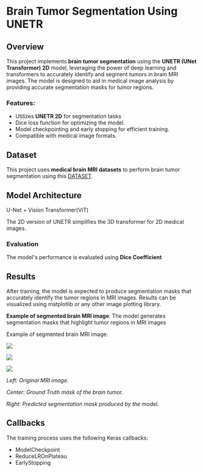 # Brain Tumor Segmentation Using UNETR

## Overview

This project implements **brain tumor segmentation** using the **UNETR (UNet Transformer) 2D** model, leveraging the power of deep learning and transformers to accurately identify and segment tumors in brain MRI images. The model is designed to aid in medical image analysis by providing accurate segmentation masks for tumor regions.

### Features:
- Utilizes **UNETR 2D** for segmentation tasks
- Dice loss function for optimizing the model.
- Model checkpointing and early stopping for efficient training.
- Compatible with medical image formats.

## Dataset

This project uses **medical brain MRI datasets** to perform brain tumor segmentation using this [DATASET](https://www.kaggle.com/datasets/nikhilroxtomar/brain-tumor-segmentation).

## Model Architecture
U-Net + Vision Transformer(ViT)

The 2D version of UNETR simplifies the 3D transformer for 2D medical images.

### Evaluation

The model's performance is evaluated using **Dice Coefficient**

## Results

After training, the model is expected to produce segmentation masks that accurately identify the tumor regions in MRI images. Results can be visualized using matplotlib or any other image plotting library.

**Example of segmented brain MRI image**:
The model generates segmentation masks that highlight tumor regions in MRI images

Example of segmented brain MRI image: 


![](https://github.com/SahandNoey/Tumor-Segmentation-Using-UNETR/blob/master/results/1344.png)

![](https://github.com/SahandNoey/Tumor-Segmentation-Using-UNETR/blob/master/results/883.png)

![](https://github.com/SahandNoey/Tumor-Segmentation-Using-UNETR/blob/master/results/132.png)

_Left: Original MRI image._

_Center: Ground Truth mask of the brain tumor._

_Right: Predicted segmentation mask produced by the model._




## Callbacks

The training process uses the following Keras callbacks:
- ModelCheckpoint
- ReduceLROnPlateau
- EarlyStopping

